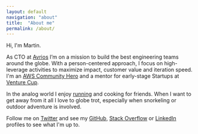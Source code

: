 ```yaml
---
layout: default
navigation: "about"
title:  "About me"
permalink: /about/
---
```


<p class="hero about"></p>

Hi, I'm Martin.

As CTO at <a target="_blank" href="https://www.avrios.com/">Avrios</a> I’m <span class="highlight">on a mission to build the best engineering teams</span> around the globe. With a person-centered approach, I focus on high-leverage activities to maximize impact, customer value and iteration speed. I'm an <a target="_blank" href="https://aws.amazon.com/developer/community/heroes/martin-buberl/">AWS Community Hero</a> and a mentor for early-stage Startups at <a target="_blank" href="https://venturecup.dk/">Venture Cup</a>.

In the analog world I enjoy <a href="https://www.strava.com/athletes/martinbuberl">running</a> and cooking for friends. When I want to get away from it all I love to globe trot, especially when snorkeling or outdoor adventure is involved.

Follow me on <a target="_blank" href="https://twitter.com/martinbuberl">Twitter</a> and see my <a target="_blank" href="https://github.com/martinbuberl">GitHub</a>, <a target="_blank" href="https://stackoverflow.com/users/135441/martin-buberl">Stack Overflow</a> or <a target="_blank" href="https://www.linkedin.com/in/martinbuberl/">LinkedIn</a> profiles to see what I'm up to.

